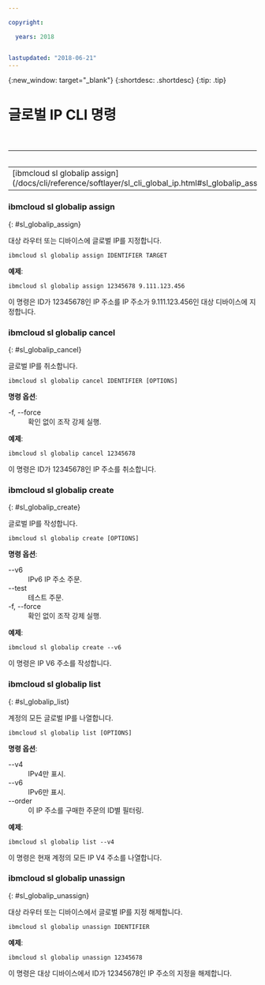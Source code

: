 ```yaml
---

copyright:

  years: 2018


lastupdated: "2018-06-21"
---
```


{:new_window: target="_blank"}
{:shortdesc: .shortdesc}
{:tip: .tip}

# 글로벌 IP CLI 명령

<table summary="해당 명령에 대한 자세한 정보를 제공하는 링크가 있는 알파벳순으로 정렬된 일반 {{site.data.keyword.BluSoftlayer_notm}} 인프라 명령">
<caption>표 1. {{site.data.keyword.BluSoftlayer_notm}} 인프라 글로벌 IP 명령</caption>
 <thead>
 <th colspan="6">{{site.data.keyword.BluSoftlayer_notm}} 인프라 글로벌 IP 명령</th>
 </thead>
 <tbody>
 <tr>
  <td>[ibmcloud sl globalip assign](/docs/cli/reference/softlayer/sl_cli_global_ip.html#sl_globalip_assign)</td>
  <td>[ibmcloud sl globalip cancel](/docs/cli/reference/softlayer/sl_cli_global_ip.html#sl_globalip_cancel)</td>
  <td>[ibmcloud sl globalip create](/docs/cli/reference/softlayer/sl_cli_global_ip.html#sl_globalip_create)</td>
 <td>[ibmcloud sl globalip list](/docs/cli/reference/softlayer/sl_cli_global_ip.html#sl_globalip_list)</td>
 <td>[ibmcloud sl globalip unassign](/docs/cli/reference/softlayer/sl_cli_global_ip.html#sl_globalip_unassign)</td>
 </tr>
   </tbody>
 </table>
 
 ### ibmcloud sl globalip assign
{: #sl_globalip_assign}

대상 라우터 또는 디바이스에 글로벌 IP를 지정합니다.
```
ibmcloud sl globalip assign IDENTIFIER TARGET
```


**예제**:
```
ibmcloud sl globalip assign 12345678 9.111.123.456
```
이 명령은 ID가 12345678인 IP 주소를 IP 주소가 9.111.123.456인 대상 디바이스에 지정합니다.

### ibmcloud sl globalip cancel
{: #sl_globalip_cancel}

글로벌 IP를 취소합니다.
```
ibmcloud sl globalip cancel IDENTIFIER [OPTIONS]
```

<strong>명령 옵션</strong>:
<dl>
<dt>-f, --force</dt>
<dd>확인 없이 조작 강제 실행.</dd>
</dl>

**예제**:
```
ibmcloud sl globalip cancel 12345678
```
이 명령은 ID가 12345678인 IP 주소를 취소합니다.
 
 ### ibmcloud sl globalip create
{: #sl_globalip_create}

글로벌 IP를 작성합니다.
```
ibmcloud sl globalip create [OPTIONS]
```

<strong>명령 옵션</strong>:
<dl>
<dt>--v6</dt>
<dd>IPv6 IP 주소 주문.</dd>
<dt>--test</dt>
<dd>테스트 주문.</dd>
<dt>-f, --force</dt>
<dd>확인 없이 조작 강제 실행.</dd>
</dl>

**예제**:
```
ibmcloud sl globalip create --v6
```
이 명령은 IP V6 주소를 작성합니다.

### ibmcloud sl globalip list
{: #sl_globalip_list}

계정의 모든 글로벌 IP를 나열합니다.
```
ibmcloud sl globalip list [OPTIONS]
```

<strong>명령 옵션</strong>:
<dl>
<dt>--v4</dt>
<dd>IPv4만 표시.</dd>
<dt>--v6</dt>
<dd>IPv6만 표시.</dd>
<dt>--order</dt>
<dd>이 IP 주소를 구매한 주문의 ID별 필터링.</dd>
</dl>

**예제**:
```
ibmcloud sl globalip list --v4
```
이 명령은 현재 계정의 모든 IP V4 주소를 나열합니다.

### ibmcloud sl globalip unassign
{: #sl_globalip_unassign}

대상 라우터 또는 디바이스에서 글로벌 IP를 지정 해제합니다.
```
ibmcloud sl globalip unassign IDENTIFIER
```


**예제**:
```
ibmcloud sl globalip unassign 12345678
```
이 명령은 대상 디바이스에서 ID가 12345678인 IP 주소의 지정을 해제합니다.
